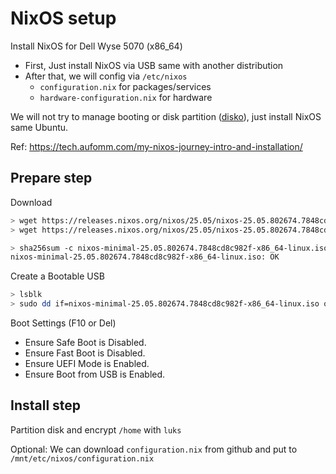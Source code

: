 # NixOS setup

Install NixOS for Dell Wyse 5070 (x86_64)

- First, Just install NixOS via USB same with another distribution
- After that, we will config via `/etc/nixos`
  - `configuration.nix` for packages/services
  - `hardware-configuration.nix` for hardware

We will not try to manage booting or disk partition ([disko](https://github.com/nix-community/disko)), just install NixOS same Ubuntu.

Ref: https://tech.aufomm.com/my-nixos-journey-intro-and-installation/

## Prepare step

Download

```bash
> wget https://releases.nixos.org/nixos/25.05/nixos-25.05.802674.7848cd8c982f/nixos-minimal-25.05.802674.7848cd8c982f-x86_64-linux.iso
> wget https://releases.nixos.org/nixos/25.05/nixos-25.05.802674.7848cd8c982f/nixos-minimal-25.05.802674.7848cd8c982f-x86_64-linux.iso.sha256

> sha256sum -c nixos-minimal-25.05.802674.7848cd8c982f-x86_64-linux.iso.sha256
nixos-minimal-25.05.802674.7848cd8c982f-x86_64-linux.iso: OK
```

Create a Bootable USB

```bash
> lsblk
> sudo dd if=nixos-minimal-25.05.802674.7848cd8c982f-x86_64-linux.iso of=/dev/sdb bs=1M status=progress
```

Boot Settings (F10 or Del)

- Ensure Safe Boot is Disabled.
- Ensure Fast Boot is Disabled.
- Ensure UEFI Mode is Enabled.
- Ensure Boot from USB is Enabled.

## Install step

Partition disk and encrypt `/home` with `luks`

Optional: We can download `configuration.nix` from github and put to `/mnt/etc/nixos/configuration.nix`
